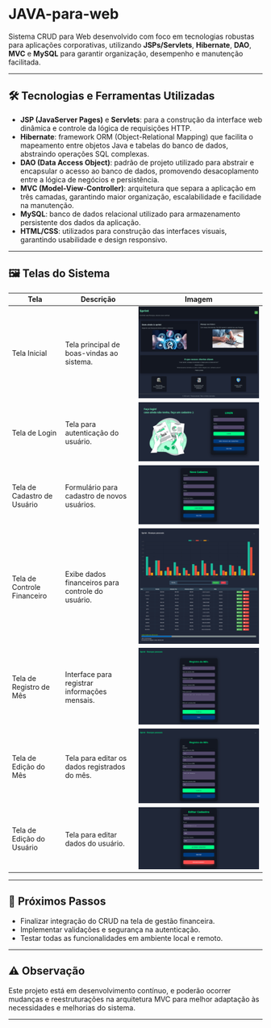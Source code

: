 # JAVA-para-web

Sistema CRUD para Web desenvolvido com foco em tecnologias robustas para aplicações corporativas, utilizando **JSPs/Servlets**, **Hibernate**, **DAO**, **MVC** e **MySQL** para garantir organização, desempenho e manutenção facilitada.

---

## 🛠️ Tecnologias e Ferramentas Utilizadas

- **JSP (JavaServer Pages)** e **Servlets**: para a construção da interface web dinâmica e controle da lógica de requisições HTTP.
- **Hibernate**: framework ORM (Object-Relational Mapping) que facilita o mapeamento entre objetos Java e tabelas do banco de dados, abstraindo operações SQL complexas.
- **DAO (Data Access Object)**: padrão de projeto utilizado para abstrair e encapsular o acesso ao banco de dados, promovendo desacoplamento entre a lógica de negócios e persistência.
- **MVC (Model-View-Controller)**: arquitetura que separa a aplicação em três camadas, garantindo maior organização, escalabilidade e facilidade na manutenção.
- **MySQL**: banco de dados relacional utilizado para armazenamento persistente dos dados da aplicação.
- **HTML/CSS**: utilizados para construção das interfaces visuais, garantindo usabilidade e design responsivo.

---

## 🖼️ Telas do Sistema

| Tela                         | Descrição                                         | Imagem                                  |
|------------------------------|-------------------------------------------------|-----------------------------------------|
| Tela Inicial                 | Tela principal de boas-vindas ao sistema.        | ![inicial](assets/inicial.png)          |
| Tela de Login               | Tela para autenticação do usuário.                | ![login](assets/login.png)               |
| Tela de Cadastro de Usuário | Formulário para cadastro de novos usuários.      | ![CadastroUsuario](assets/CadastroUsuario.png) |
| Tela de Controle Financeiro | Exibe dados financeiros para controle do usuário.| ![DadosFinanceirosExibir](assets/DadosFinanceirosExibir.png) |
| Tela de Registro de Mês     | Interface para registrar informações mensais.    | ![RegistrarMes](assets/RegistrarMes.png)|
| Tela de Edição do Mês       | Tela para editar os dados registrados do mês.    | ![EditarCadastroMes](assets/EditarCadastroMes.png) |
| Tela de Edição do Usuário   | Tela para editar dados do usuário.                | ![EditarCadastroUsuario](assets/EditarCadastroUsuario.png) |

---

## 🚀 Próximos Passos

- Finalizar integração do CRUD na tela de gestão financeira.
- Implementar validações e segurança na autenticação.
- Testar todas as funcionalidades em ambiente local e remoto.

---

## ⚠️ Observação

Este projeto está em desenvolvimento contínuo, e poderão ocorrer mudanças e reestruturações na arquitetura MVC para melhor adaptação às necessidades e melhorias do sistema.

---

